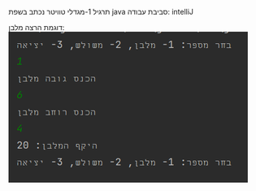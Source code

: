 תרגיל 1-מגדלי טוויטר
נכתב בשפת java
סביבת עבודה: intelliJ

דוגמת הרצה מלבן:
![twitter1](https://github.com/Hgerbi1/Projects/blob/master/ex1/twitter1.png)
